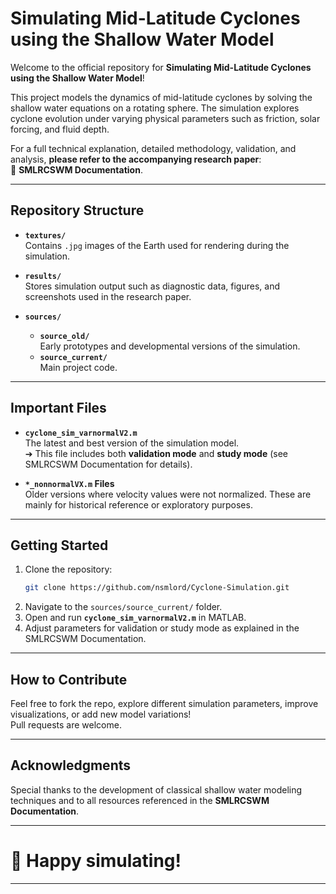 # Simulating Mid-Latitude Cyclones using the Shallow Water Model

Welcome to the official repository for **Simulating Mid-Latitude Cyclones using the Shallow Water Model**!

This project models the dynamics of mid-latitude cyclones by solving the shallow water equations on a rotating sphere. The simulation explores cyclone evolution under varying physical parameters such as friction, solar forcing, and fluid depth.

For a full technical explanation, detailed methodology, validation, and analysis, **please refer to the accompanying research paper**:  
📄 **SMLRCSWM Documentation**.

---

## Repository Structure

- **`textures/`**  
  Contains `.jpg` images of the Earth used for rendering during the simulation.

- **`results/`**  
  Stores simulation output such as diagnostic data, figures, and screenshots used in the research paper.

- **`sources/`**
  - **`source_old/`**  
    Early prototypes and developmental versions of the simulation.
  - **`source_current/`**  
    Main project code.

---

## Important Files

- **`cyclone_sim_varnormalV2.m`**  
  The latest and best version of the simulation model.  
  ➔ This file includes both **validation mode** and **study mode** (see SMLRCSWM Documentation for details).

- **`*_nonnormalVX.m` Files**  
  Older versions where velocity values were not normalized. These are mainly for historical reference or exploratory purposes.

---

## Getting Started

1. Clone the repository:
    ```bash
    git clone https://github.com/nsmlord/Cyclone-Simulation.git
    ```
2. Navigate to the `sources/source_current/` folder.
3. Open and run **`cyclone_sim_varnormalV2.m`** in MATLAB.
4. Adjust parameters for validation or study mode as explained in the SMLRCSWM Documentation.

---

## How to Contribute

Feel free to fork the repo, explore different simulation parameters, improve visualizations, or add new model variations!  
Pull requests are welcome.

---

## Acknowledgments

Special thanks to the development of classical shallow water modeling techniques and to all resources referenced in the **SMLRCSWM Documentation**.

---

# 🚀 Happy simulating!

---

